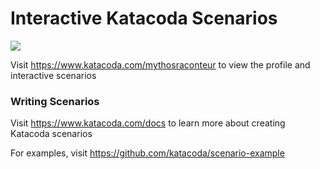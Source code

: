 # Interactive Katacoda Scenarios

[![](http://shields.katacoda.com/katacoda/mythosraconteur/count.svg)](https://www.katacoda.com/mythosraconteur "Get your profile on Katacoda.com")

Visit https://www.katacoda.com/mythosraconteur to view the profile and interactive scenarios

### Writing Scenarios
Visit https://www.katacoda.com/docs to learn more about creating Katacoda scenarios

For examples, visit https://github.com/katacoda/scenario-example
